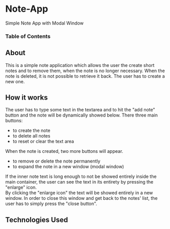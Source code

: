 # Note-App
Simple Note App with Modal Window

### Table of Contents
## About  

This is a simple note application which allows the user the create short notes and to remove them, when the note is no longer necessary. When the note is deleted, it is not possible to retrieve it back. The user has to create a new one.

## How it works
The user has to type some text in the textarea and to hit the "add note" button and the note will be dynamically showed below.
There three main buttons:  
- to create the note  
- to delete all notes  
- to reset or clear the text area  

When the note is created, two more buttons will appear.  
- to remove or delete the note permanently  
- to expand the note in a new window (modal window)

If the inner note text is long enough to not be showed entirely inside the main container, the user can see the text in its entirety by pressing the "enlarge" icon.  
By clicking the "enlarge icon" the text will be showed entirely in a new window. In order to close this window and get back to the notes' list, the user has to simply press the "close button".

## Technologies Used

